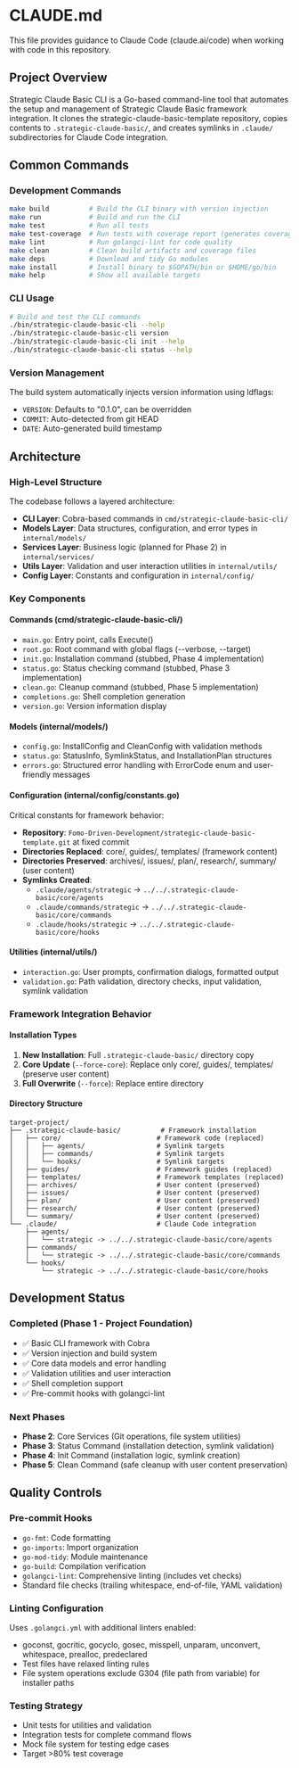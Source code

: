 # CLAUDE.md

This file provides guidance to Claude Code (claude.ai/code) when working with code in this repository.

## Project Overview

Strategic Claude Basic CLI is a Go-based command-line tool that automates the setup and management of Strategic Claude Basic framework integration. It clones the strategic-claude-basic-template repository, copies contents to `.strategic-claude-basic/`, and creates symlinks in `.claude/` subdirectories for Claude Code integration.

## Common Commands

### Development Commands
```bash
make build          # Build the CLI binary with version injection
make run            # Build and run the CLI
make test           # Run all tests
make test-coverage  # Run tests with coverage report (generates coverage.out and HTML)
make lint           # Run golangci-lint for code quality
make clean          # Clean build artifacts and coverage files
make deps           # Download and tidy Go modules
make install        # Install binary to $GOPATH/bin or $HOME/go/bin
make help           # Show all available targets
```

### CLI Usage
```bash
# Build and test the CLI commands
./bin/strategic-claude-basic-cli --help
./bin/strategic-claude-basic-cli version
./bin/strategic-claude-basic-cli init --help
./bin/strategic-claude-basic-cli status --help
```

### Version Management
The build system automatically injects version information using ldflags:
- `VERSION`: Defaults to "0.1.0", can be overridden
- `COMMIT`: Auto-detected from git HEAD
- `DATE`: Auto-generated build timestamp

## Architecture

### High-Level Structure
The codebase follows a layered architecture:
- **CLI Layer**: Cobra-based commands in `cmd/strategic-claude-basic-cli/`
- **Models Layer**: Data structures, configuration, and error types in `internal/models/`
- **Services Layer**: Business logic (planned for Phase 2) in `internal/services/`
- **Utils Layer**: Validation and user interaction utilities in `internal/utils/`
- **Config Layer**: Constants and configuration in `internal/config/`

### Key Components

#### Commands (cmd/strategic-claude-basic-cli/)
- `main.go`: Entry point, calls Execute()
- `root.go`: Root command with global flags (--verbose, --target)
- `init.go`: Installation command (stubbed, Phase 4 implementation)
- `status.go`: Status checking command (stubbed, Phase 3 implementation)
- `clean.go`: Cleanup command (stubbed, Phase 5 implementation)
- `completions.go`: Shell completion generation
- `version.go`: Version information display

#### Models (internal/models/)
- `config.go`: InstallConfig and CleanConfig with validation methods
- `status.go`: StatusInfo, SymlinkStatus, and InstallationPlan structures
- `errors.go`: Structured error handling with ErrorCode enum and user-friendly messages

#### Configuration (internal/config/constants.go)
Critical constants for framework behavior:
- **Repository**: `Fomo-Driven-Development/strategic-claude-basic-template.git` at fixed commit
- **Directories Replaced**: core/, guides/, templates/ (framework content)
- **Directories Preserved**: archives/, issues/, plan/, research/, summary/ (user content)
- **Symlinks Created**:
  - `.claude/agents/strategic` → `../../.strategic-claude-basic/core/agents`
  - `.claude/commands/strategic` → `../../.strategic-claude-basic/core/commands`
  - `.claude/hooks/strategic` → `../../.strategic-claude-basic/core/hooks`

#### Utilities (internal/utils/)
- `interaction.go`: User prompts, confirmation dialogs, formatted output
- `validation.go`: Path validation, directory checks, input validation, symlink validation

### Framework Integration Behavior

#### Installation Types
1. **New Installation**: Full `.strategic-claude-basic/` directory copy
2. **Core Update** (`--force-core`): Replace only core/, guides/, templates/ (preserve user content)
3. **Full Overwrite** (`--force`): Replace entire directory

#### Directory Structure
```
target-project/
├── .strategic-claude-basic/          # Framework installation
│   ├── core/                        # Framework code (replaced)
│   │   ├── agents/                  # Symlink targets
│   │   ├── commands/                # Symlink targets
│   │   └── hooks/                   # Symlink targets
│   ├── guides/                      # Framework guides (replaced)
│   ├── templates/                   # Framework templates (replaced)
│   ├── archives/                    # User content (preserved)
│   ├── issues/                      # User content (preserved)
│   ├── plan/                        # User content (preserved)
│   ├── research/                    # User content (preserved)
│   └── summary/                     # User content (preserved)
└── .claude/                         # Claude Code integration
    ├── agents/
    │   └── strategic -> ../../.strategic-claude-basic/core/agents
    ├── commands/
    │   └── strategic -> ../../.strategic-claude-basic/core/commands
    └── hooks/
        └── strategic -> ../../.strategic-claude-basic/core/hooks
```

## Development Status

### Completed (Phase 1 - Project Foundation)
- ✅ Basic CLI framework with Cobra
- ✅ Version injection and build system
- ✅ Core data models and error handling
- ✅ Validation utilities and user interaction
- ✅ Shell completion support
- ✅ Pre-commit hooks with golangci-lint

### Next Phases
- **Phase 2**: Core Services (Git operations, file system utilities)
- **Phase 3**: Status Command (installation detection, symlink validation)
- **Phase 4**: Init Command (installation logic, symlink creation)
- **Phase 5**: Clean Command (safe cleanup with user content preservation)

## Quality Controls

### Pre-commit Hooks
- `go-fmt`: Code formatting
- `go-imports`: Import organization
- `go-mod-tidy`: Module maintenance
- `go-build`: Compilation verification
- `golangci-lint`: Comprehensive linting (includes vet checks)
- Standard file checks (trailing whitespace, end-of-file, YAML validation)

### Linting Configuration
Uses `.golangci.yml` with additional linters enabled:
- goconst, gocritic, gocyclo, gosec, misspell, unparam, unconvert, whitespace, prealloc, predeclared
- Test files have relaxed linting rules
- File system operations exclude G304 (file path from variable) for installer paths

### Testing Strategy
- Unit tests for utilities and validation
- Integration tests for complete command flows
- Mock file system for testing edge cases
- Target >80% test coverage
